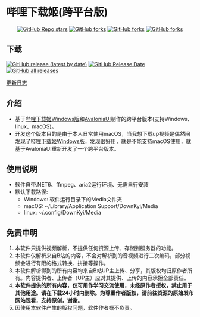 # 哔哩下载姬(跨平台版)

<div align="center">

[![GitHub Repo stars](https://img.shields.io/github/stars/yaobiao131/downkyicore)](https://github.com/yaobiao131/downkyicore/stargazers)
[![GitHub forks](https://img.shields.io/github/forks/yaobiao131/downkyicore)](https://github.com/yaobiao131/downkyicore/network)
[![GitHub forks](https://img.shields.io/github/issues/yaobiao131/downkyicore)](https://github.com/yaobiao131/downkyicore/issues)
[![GitHub forks](https://img.shields.io/github/license/yaobiao131/downkyicore)](https://github.com/yaobiao131/downkyicore/blob/main/LICENSE)

</div>

## 下载

[![GitHub release (latest by date)](https://img.shields.io/github/v/release/yaobiao131/downkyicore)](https://github.com/yaobiao131/downkyi/releases/latest)
[![GitHub Release Date](https://img.shields.io/github/release-date/yaobiao131/downkyicore)](https://github.com/yaobiao131/downkyi/releases/latest)
[![GitHub all releases](https://img.shields.io/github/downloads/yaobiao131/downkyicore/total)](https://github.com/yaobiao131/downkyi/releases/latest)

[更新日志](CHANGELOG.md)

## 介绍

- 基于[哔哩下载姬Windows版](https://github.com/leiurayer/downkyi)和[AvaloniaUI](https://github.com/AvaloniaUI/Avalonia)制作的跨平台版本(支持Windows、linux、macOS)。
- 开发这个版本目的是由于本人日常使用macOS，当我想下载up视频是偶然间发现了[哔哩下载姬Windows版](https://github.com/leiurayer/downkyi)，发现很好用，就是不能支持macOS使用，就基于AvaloniaUI重新开发了一个跨平台版本。

## 使用说明
- 软件自带.NET6、ffmpeg、aria2运行环境、无需自行安装
- 默认下载路径:
  - Windows: 软件运行目录下的Media文件夹
  - macOS: ~/Library/Application Support/DownKyi/Media
  - linux: ~/.config/DownKyi/Media

## 免责申明
1. 本软件只提供视频解析，不提供任何资源上传、存储到服务器的功能。
2. 本软件仅解析来自B站的内容，不会对解析到的音视频进行二次编码，部分视频会进行有限的格式转换、拼接等操作。
3. 本软件解析得到的所有内容均来自B站UP主上传、分享，其版权均归原作者所有。内容提供者、上传者（UP主）应对其提供、上传的内容承担全部责任。
4. **本软件提供的所有内容，仅可用作学习交流使用，未经原作者授权，禁止用于其他用途。请在下载24小时内删除。为尊重作者版权，请前往资源的原始发布网站观看，支持原创，谢谢。**
5. 因使用本软件产生的版权问题，软件作者概不负责。